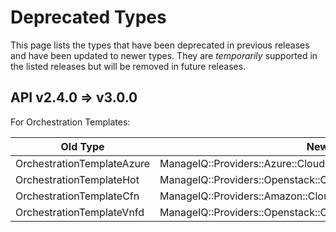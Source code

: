 # Deprecated Types

This page lists the types that have been deprecated in previous releases
and have been updated to newer types. They are *temporarily* supported
in the listed releases but will be removed in future releases.

## API v2.4.0 ⇒ v3.0.0

For Orchestration Templates:

| Old Type                   | New Type                                                            |
| -------------------------- | ------------------------------------------------------------------- |
| OrchestrationTemplateAzure | ManageIQ::Providers::Azure::CloudManager::OrchestrationTemplate     |
| OrchestrationTemplateHot   | ManageIQ::Providers::Openstack::CloudManager::OrchestrationTemplate |
| OrchestrationTemplateCfn   | ManageIQ::Providers::Amazon::CloudManager::OrchestrationTemplate    |
| OrchestrationTemplateVnfd  | ManageIQ::Providers::Openstack::CloudManager::VnfdTemplate          |

